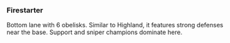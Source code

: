 ### Firestarter
Bottom lane with 6 obelisks. Similar to Highland, it features strong defenses near the base. Support and sniper champions dominate here.